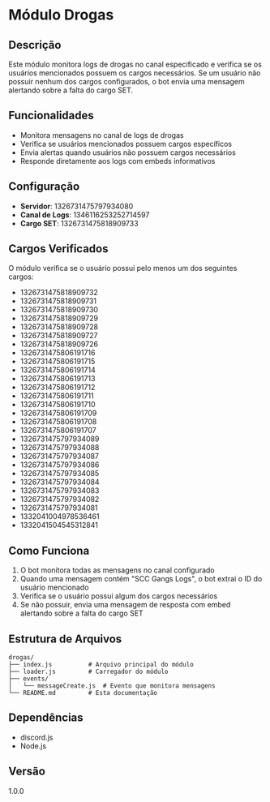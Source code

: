 # Módulo Drogas

## Descrição
Este módulo monitora logs de drogas no canal especificado e verifica se os usuários mencionados possuem os cargos necessários. Se um usuário não possuir nenhum dos cargos configurados, o bot envia uma mensagem alertando sobre a falta do cargo SET.

## Funcionalidades
- Monitora mensagens no canal de logs de drogas
- Verifica se usuários mencionados possuem cargos específicos
- Envia alertas quando usuários não possuem cargos necessários
- Responde diretamente aos logs com embeds informativos

## Configuração
- **Servidor**: 1326731475797934080
- **Canal de Logs**: 1346116253252714597
- **Cargo SET**: 1326731475818909733

## Cargos Verificados
O módulo verifica se o usuário possui pelo menos um dos seguintes cargos:
- 1326731475818909732
- 1326731475818909731
- 1326731475818909730
- 1326731475818909729
- 1326731475818909728
- 1326731475818909727
- 1326731475818909726
- 1326731475806191716
- 1326731475806191715
- 1326731475806191714
- 1326731475806191713
- 1326731475806191712
- 1326731475806191711
- 1326731475806191710
- 1326731475806191709
- 1326731475806191708
- 1326731475806191707
- 1326731475797934089
- 1326731475797934088
- 1326731475797934087
- 1326731475797934086
- 1326731475797934085
- 1326731475797934084
- 1326731475797934083
- 1326731475797934082
- 1326731475797934081
- 1332041004978536461
- 1332041504545312841

## Como Funciona
1. O bot monitora todas as mensagens no canal configurado
2. Quando uma mensagem contém "SCC Gangs Logs", o bot extrai o ID do usuário mencionado
3. Verifica se o usuário possui algum dos cargos necessários
4. Se não possuir, envia uma mensagem de resposta com embed alertando sobre a falta do cargo SET

## Estrutura de Arquivos
```
drogas/
├── index.js          # Arquivo principal do módulo
├── loader.js         # Carregador do módulo
├── events/
│   └── messageCreate.js  # Evento que monitora mensagens
└── README.md         # Esta documentação
```

## Dependências
- discord.js
- Node.js

## Versão
1.0.0
